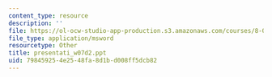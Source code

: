 ```yaml
---
content_type: resource
description: ''
file: https://ol-ocw-studio-app-production.s3.amazonaws.com/courses/8-02t-electricity-and-magnetism-spring-2005/798459254e2548fa8d1bd008ff5dcb82_presentati_w07d2.ppt
file_type: application/msword
resourcetype: Other
title: presentati_w07d2.ppt
uid: 79845925-4e25-48fa-8d1b-d008ff5dcb82
---
```

